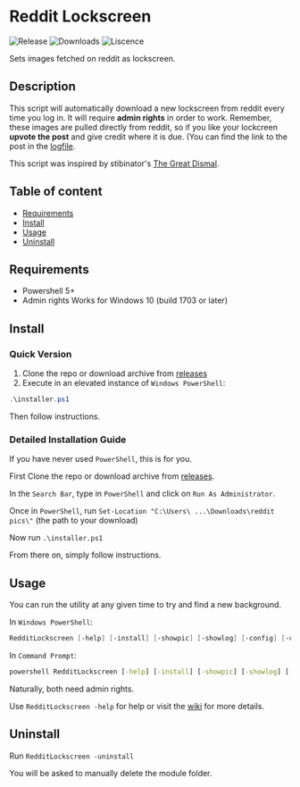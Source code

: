 # Reddit Lockscreen

![Release](https://img.shields.io/github/v/release/Garfield1002/redditPic?include_prereleases)
![Downloads](https://img.shields.io/github/downloads/Garfield1002/https://img.shields.io/github/v/release/Garfield1002/redditPic?include_prereleases/total)
![Liscence](https://img.shields.io/github/license/Garfield1002/redditPic)

Sets images fetched on reddit as lockscreen.

## Description

This script will automatically download a new lockscreen from reddit every time you log in.
It will require **admin rights** in order to work.
Remember, these images are pulled directly from reddit, so if you like your lockcreen **upvote the post** and give credit where it is due.
(You can find the link to the post in the [logfile](####`-showlog`).

This script was inspired by stibinator's [The Great Dismal](https://github.com/stibinator/GreatDismal).

## Table of content

* [Requirements](#Requirements)
* [Install](#Install)
* [Usage](#Usage)
* [Uninstall](#Uninstall)

## Requirements

* Powershell 5+
* Admin rights
Works for Windows 10 (build 1703 or later)

## Install

### Quick Version

1. Clone the repo or download archive from [releases](https://github.com/Garfield1002/redditPic/releases)
2. Execute in an elevated instance of `Windows PowerShell`:

```powershell
.\installer.ps1
```

Then follow instructions.

### Detailed Installation Guide

If you have never used `PowerShell`, this is for you.

First Clone the repo or download archive from [releases](https://github.com/Garfield1002/redditPic/releases).

In the `Search Bar`, type in `PowerShell` and click on `Run As Administrator`.

Once in `PowerShell`, run `Set-Location "C:\Users\ ...\Downloads\reddit pics\"` (the path to your download)

Now run `.\installer.ps1`

From there on, simply follow instructions.

## Usage

You can run the utility at any given time to try and find a new background.

In `Windows PowerShell`:

```powershell
RedditLockscreen [-help] [-install] [-showpic] [-showlog] [-config] [-uninstall] [[-subreddit] [-sort] [-nsfw]]
```

In `Command Prompt`:

```bat
powershell RedditLockscreen [-help] [-install] [-showpic] [-showlog] [-config] [-list] [-add] [-remove] [-uninstall] [[-subreddit] [-sort] [-nsfw]]
```

Naturally, both need admin rights.

Use `RedditLockscreen -help` for help or visit the [wiki](https://github.com/Garfield1002/redditPic/wiki/RedditLockscreen) for more details.

## Uninstall

Run `RedditLockscreen -uninstall`

You will be asked to manually delete the module folder.
